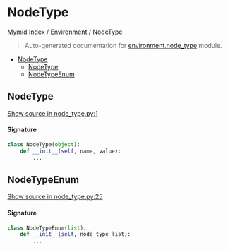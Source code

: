 # NodeType

[Mymid Index](../README.md#mymid-index) /
[Environment](./index.md#environment) /
NodeType

> Auto-generated documentation for [environment.node_type](https://github.com/enricobu96/myMID/blob/main/environment/node_type.py) module.

- [NodeType](#nodetype)
  - [NodeType](#nodetype-1)
  - [NodeTypeEnum](#nodetypeenum)

## NodeType

[Show source in node_type.py:1](https://github.com/enricobu96/myMID/blob/main/environment/node_type.py#L1)

#### Signature

```python
class NodeType(object):
    def __init__(self, name, value):
        ...
```



## NodeTypeEnum

[Show source in node_type.py:25](https://github.com/enricobu96/myMID/blob/main/environment/node_type.py#L25)

#### Signature

```python
class NodeTypeEnum(list):
    def __init__(self, node_type_list):
        ...
```



